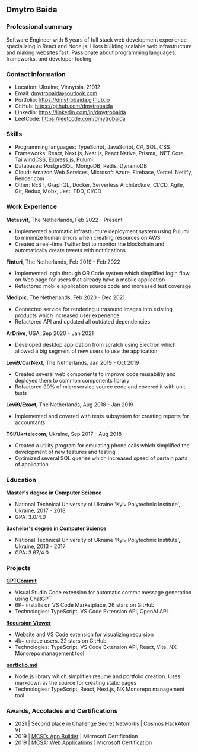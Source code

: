 ## Dmytro Baida

### Professional summary

Software Engineer with 8 years of full stack web development experience specializing in React and Node.js.
Likes building scalable web infrastructure and making websites fast. Passionate about programming languages, frameworks, and developer tooling.

### Contact information

- Location: Ukraine, Vinnytsia, 21012
- Email: dmytrobaida@outlook.com
- Portfolio: https://dmytrobaida.github.io
- GitHub: https://github.com/dmytrobaida
- Linkedin: https://linkedin.com/in/dmytrobaida
- LeetCode: https://leetcode.com/dmytrobaida

### Skills

- Programming languages: TypeScript, JavaScript, C#, SQL, CSS
- Frameworks: React, Next.js, Nest.js, React Native, Prisma, .NET Core, TailwindCSS, Express.js, Pulumi
- Databases: PostgreSQL, MongoDB, Redis, DynamoDB
- Cloud: Amazon Web Services, Microsoft Azure, Firebase, Vercel, Netlify, Render.com
- Other: REST, GraphQL, Docker, Serverless Architecture, CI/CD, Agile, Git, Redux, Mobx, Jest, TDD, CI/CD

### Work Experience

**Metasvit**, The Netherlands, Feb 2022 - Present

- Implemented automatic infrastructure deployment system using Pulumi to minimize human errors when creating resources on AWS
- Created a real-time Twitter bot to monitor the blockchain and automatically create tweets with notifications

**Finturi**, The Netherlands, Feb 2019 - Feb 2022

- Implemented login through QR Code system which simplified login flow on Web page for users that already have a mobile application
- Refactored mobile application source code and increased test coverage

**Medipix**, The Netherlands, Feb 2020 - Dec 2021

- Connected service for rendering ultrasound images into existing products which increased user experience
- Refactored API and updated all outdated dependencies

**ArDrive**, USA, Sep 2020 - Jan 2021

- Developed desktop application from scratch using Electron which allowed a big segment of new users to use the application

**Levi9/CarNext**, The Netherlands, Jan 2019 - Oct 2019

- Created several web components to improve code reusability and deployed them to common components library
- Refactored 90% of microservice source code and covered it with unit tests

**Levi9/Exact**, The Netherlands, Aug 2018 - Jan 2019

- Implemented and covered with tests subsystem for creating reports for accountants

**TSI/Ukrtelecom**, Ukraine, Sep 2017 - Aug 2018

- Created a utility program for emulating phone calls which simplified the development of new features and testing
- Optimized several SQL queries which increased speed of certain parts of application

### Education

**Master's degree in Computer Science**

- National Technical University of Ukraine 'Kyiv Polytechnic Institute', Ukraine, 2017 - 2018
- GPA: 3.0/4.0

**Bachelor's degree in Computer Science**

- National Technical University of Ukraine 'Kyiv Polytechnic Institute', Ukraine, 2013 - 2017
- GPA: 3.67/4.0

### Projects

[**GPTCommit**](https://marketplace.visualstudio.com/items?itemName=DmytroBaida.gpt-commit)

- Visual Studio Code extension for automatic commit message generation using ChatGPT
- 6K+ installs on VS Code Marketplace, 26 stars on GitHub
- Technologies: TypeScript, VS Code Extension API, OpenAI API

[**Recursion Viewer**](https://dmytrobaida.github.io/recursion-viewer)

- Website and VS Code extension for visualizing recursion
- 4k+ unique users. 32 stars on GitHub
- Technologies: TypeScript, VS Code Extension API, React, Vite, NX Monorepo management tool

[**portfolio.md**](https://portfolio-md.github.io)

- Node.js library which simplifies resume and portfolio creation. Uses markdown as the source for creating static pages
- Technologies: TypeScript, React, Next.js, NX Monorepo management tool

### Awards, Accolades and Certifications

- 2021 | [Second place in Challenge Secret Networks](https://devpost.com/software/yatzee) | Cosmos HackAtom VI
- 2019 | [MCSD: App Builder](https://www.credly.com/badges/f5539812-1f75-4b3d-bb16-c7f483f9b6b6/linked_in_profile) | Microsoft Certification
- 2019 | [MCSA: Web Applications](https://www.credly.com/badges/e3cb23d1-e248-4aa2-a4c7-a4ad6ecd07b5/linked_in_profile) | Microsoft Certification
